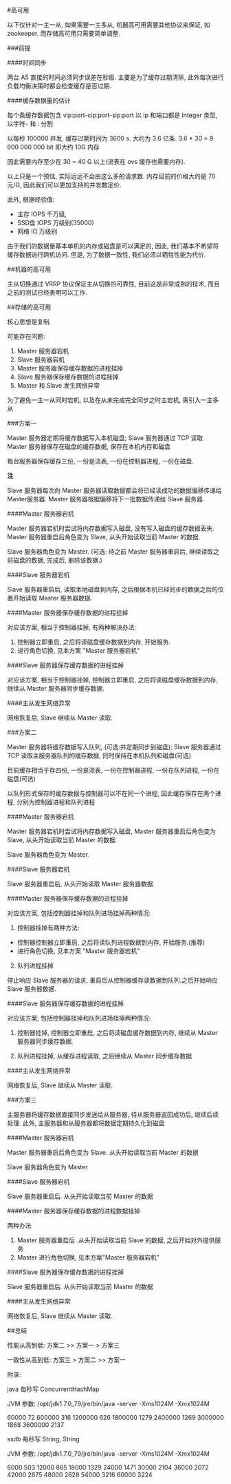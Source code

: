 #高可用

以下仅针对一主一从, 如果需要一主多从, 机器高可用需要其他协议来保证, 如 zookeeper. 而存储高可用只需要简单调整.

###前提

####时间同步

两台 A5 直接的时间必须同步误差在秒级. 主要是为了缓存过期清除, 此外每次进行负载均衡决策时都会检查缓存是否过期.

####缓存数据量的估计

每个条缓存数据包含 vip:port-cip:port-sip:port 以 ip 和端口都是 Integer 类型, 以字符- 和 : 分割

以每秒 100000 并发, 缓存过期时间为 3600 s. 大约为 3.6 亿条. 3.6 * 30 = 9 600 000 000 bit 即大约 10G 内存

因此需要内存至少在 30 ~ 40 G 以上(流表在 ovs 缓存也需要内存).

以上只是一个预估, 实际远远不会由这么多的请求数. 内存目前的价格大约是 70 元/G, 因此我们可以更加支持的并发数定价.

此外, 根据经验值:

* 主存 IOPS 千万级, 
* SSD盘 IOPS 万级别(35000)
* 网络 IO 万级别

由于我们的数据量基本单机的内存或磁盘是可以满足的, 因此, 我们基本不希望将缓存数据进行跨机访问. 但是, 为了数据一致性,
我们必须以牺牲性能为代价.

##机器的高可用

主从切换通过 VRRP 协议保证主从切换的可靠性, 目前这是非常成熟的技术, 而且之前的测试已经表明可以工作.

##存储的高可用

核心思想是复制.

可能存在问题:

1. Master 服务器宕机
2. Slave 服务器宕机
4. Master 服务器保存缓存数据的进程挂掉
4. Slave 服务器保存缓存数据的进程挂掉
5. Master 和 Slave 发生网络异常

为了避免一主一从同时宕机, 以及在从未完成完全同步之时主宕机, 需引入一主多从

###方案一

Master 服务器定期将缓存数据写入本机磁盘; Slave 服务器通过 TCP 读取 Master 服务器保存在磁盘的缓存数据, 保存在本机内存和磁盘

每台服务器保存缓存三份, 一份是流表, 一份在控制器进程, 一份在磁盘.

**注**

Slave 服务器每次向 Master 服务器读取数据都会将已经读成功的数据偏移传递给 Master服务器.
Master 服务器根据偏移将下一批数据传递给 Slave 服务器.

####Master 服务器宕机

Master 服务器宕机时尝试将内存数据写入磁盘, 没有写入磁盘的缓存数据丢失. Master 服务器重启后角色变为 Slave, 从头开始读取当前 Master 的数据.

Slave 服务器角色变为 Master. (可选: 待之前 Master 服务器重启后, 继续读取之前磁盘的数据, 完成后, 删除该数据.)

####Slave 服务器宕机

Slave 服务器重启后, 读取本地磁盘到内存, 之后根据本机已经同步的数据之后的位置开始读取 Master 服务器数据.

####Master 服务器保存缓存数据的进程挂掉

对应该方案, 相当于控制器挂掉, 有两种解决办法:

1) 控制器立即重启, 之后将读磁盘缓存数据到内存, 开始服务.
2) 进行角色切换, 见本方案 "Master 服务器宕机"

####Slave 服务器保存缓存数据的进程挂掉

对应该方案, 相当于控制器挂掉, 控制器立即重启, 之后将读磁盘缓存数据到内存, 继续从 Master 服务器同步缓存数据.

####主从发生网络异常

网络恢复后, Slave 继续从 Master 读取.

###方案二

Master 服务器将缓存数据写入队列, (可选:并定期同步到磁盘); Slave 服务器通过 TCP 读取主服务器队列的缓存数据, 同时保持在本机队列和磁盘(可选)

目前缓存相当于存四份, 一份是流表, 一份在控制器进程, 一份在队列进程, 一份在磁盘(可选)

以队列形式保存的缓存数据与控制器可以不在同一个进程, 因此缓存保存在两个进程, 分别为控制器进程和队列进程

####Master 服务器宕机

Master 服务器宕机时尝试将内存数据写入磁盘, Master 服务器重启后角色变为 Slave, 从头开始读取当前 Master 的数据.

Slave 服务器角色变为 Master.

####Slave 服务器宕机

Slave 服务器重启后, 从头开始读取 Master 服务器数据.

####Master 服务器保存缓存数据的进程挂掉

对应该方案, 包括控制器挂掉和队列进场挂掉两种情况:

1) 控制器挂掉有两种方法:

* 控制器控制器立即重启, 之后将读队列进程数据到内存, 开始服务.(推荐)
* 进行角色切换, 见本方案 "Master 服务器宕机"

2) 队列进程挂掉

停止响应 Slave 服务器的请求, 重启后从控制器缓存读数据到队列.之后开始响应 Slave 服务器数据.

####Slave 服务器保存缓存数据的进程挂掉

对应该方案, 包括控制器挂掉和队列进场挂掉两种情况:

1) 控制器挂掉, 控制器立即重启, 之后将读磁盘缓存数据到内存, 继续从 Master 服务器同步缓存数据.

2) 队列进程挂掉, 从缓存进程读取, 之后继续从 Master 同步缓存数据

####主从发生网络异常

网络恢复后, Slave 继续从 Master 读取.

###方案三

主服务器将缓存数据直接同步发送给从服务器, 待从服务器返回成功后, 继续后续处理. 此外, 主服务器和从服务器都将数据定期持久化到磁盘

####Master 服务器宕机

Master 服务器重启后角色变为 Slave. 从头开始读取当前 Master 的数据

Slave 服务器角色变为 Master

####Slave 服务器宕机

Slave 服务器重启后. 从头开始读取当前 Master 的数据

####Master 服务器保存缓存数据的进程数据挂掉

两种办法
1) Master 服务器重启后. 从头开始读取当前 Slave 的数据, 之后开始对外提供服务
2) Master 进行角色切换, 见本方案"Master 服务器宕机"

####Slave 服务器保存缓存数据的进程挂掉

Slave 服务器重启后. 从头开始读取当前 Master 的数据

####主从发生网络异常

网络恢复后, Slave 继续从 Master 读取.

##总结

性能从高到低: 方案二 >> 方案一 > 方案三

一致性从高到低: 方案三 > 方案二 >> 方案一


附录:

java 每秒写 ConcurrentHashMap

JVM 参数: /opt/jdk1.7.0_79/jre/bin/java -server -Xms1024M -Xmx1024M

60000       72
600000      316
1200000     626
1800000     1279
2400000     1269
3000000     1868
3600000     2137

ssdb 每秒写 String, String

JVM 参数: /opt/jdk1.7.0_79/jre/bin/java -server -Xms1024M -Xmx1024M

6000       503
12000      865
18000      1329
24000      1471
30000      2104
36000      2072
42000      2675
48000      2628
54000      3216
60000      3224
